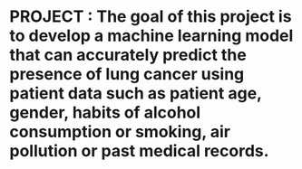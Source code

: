 # PROJECT : The goal of this project is to develop a machine learning model that can accurately predict the presence of lung cancer using patient data such as patient age, gender, habits of alcohol consumption or smoking, air pollution or past medical records.
